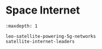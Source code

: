 # Space Internet

```{toctree}
:maxdepth: 1

leo-satellite-powering-5g-networks
satellite-internet-leaders
```
